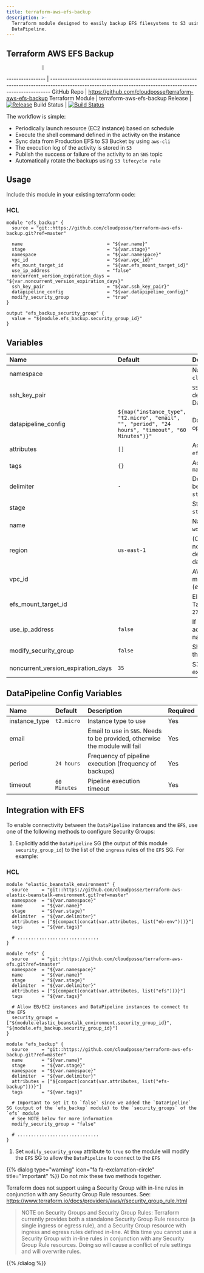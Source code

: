 ```yaml
---
title: terraform-aws-efs-backup
description: >-
  Terraform module designed to easily backup EFS filesystems to S3 using
  DataPipeline.
---
```


## Terraform AWS EFS Backup

```
             |
```

---------------- | ------------------------------------------------------------------------------------------------------------------------------------------------------------ GitHub Repo | <https://github.com/cloudposse/terraform-aws-efs-backup> Terraform Module | terraform-aws-efs-backup Release | [![Release](https://img.shields.io/github/release/cloudposse/terraform-aws-efs-backup.svg)](https://github.com/cloudposse/terraform-aws-efs-backup/releases) Build Status | [![Build Status](https://travis-ci.org/cloudposse/terraform-aws-efs-backup.svg)](https://travis-ci.org/cloudposse/terraform-aws-efs-backup)

The workflow is simple:

- Periodically launch resource (EC2 instance) based on schedule
- Execute the shell command defined in the activity on the instance
- Sync data from Production EFS to S3 Bucket by using `aws-cli`
- The execution log of the activity is stored in `S3`
- Publish the success or failure of the activity to an `SNS` topic
- Automatically rotate the backups using `S3 lifecycle rule`

## Usage

Include this module in your existing terraform code:

### HCL

```hcl
module "efs_backup" {
  source = "git::https://github.com/cloudposse/terraform-aws-efs-backup.git?ref=master"

  name                               = "${var.name}"
  stage                              = "${var.stage}"
  namespace                          = "${var.namespace}"
  vpc_id                             = "${var.vpc_id}"
  efs_mount_target_id                = "${var.efs_mount_target_id}"
  use_ip_address                     = "false"
  noncurrent_version_expiration_days = "${var.noncurrent_version_expiration_days}"
  ssh_key_pair                       = "${var.ssh_key_pair}"
  datapipeline_config                = "${var.datapipeline_config}"
  modify_security_group              = "true"
}

output "efs_backup_security_group" {
  value = "${module.efs_backup.security_group_id}"
}
```

## Variables

| Name                               | Default                                                                                            | Description                                                                            | Required |
|:-----------------------------------|:---------------------------------------------------------------------------------------------------|:---------------------------------------------------------------------------------------|:---------|
| namespace                          |                                                                                                    | Namespace (e.g. `cp` or `cloudposse`)                                                  | Yes      |
| ssh_key_pair                       |                                                                                                    | `SSH` key that will be deployed on DataPipeline's instance                             | No       |
| datapipeline_config                | `${map("instance_type", "t2.micro", "email", "", "period", "24 hours", "timeout", "60 Minutes")}"` | DataPipeline configuration options                                                     | Yes      |
| attributes                         | `[]`                                                                                               | Additional attributes (_e.g._ `efs-backup`)                                            | No       |
| tags                               | `{}`                                                                                               | Additional tags (e.g. `map("BusinessUnit","XYZ")`                                      | No       |
| delimiter                          | `-`                                                                                                | Delimiter to be used between `name`, `namespace`, `stage` and `attributes`             | No       |
| stage                              |                                                                                                    | Stage (e.g. `prod`, `dev`, `staging`)                                                  | Yes      |
| name                               |                                                                                                    | Name (e.g. `app` or `wordpress`)                                                       | Yes      |
| region                             | `us-east-1`                                                                                        | (Optional) AWS Region. If not specified, will be derived from 'aws_region' data source | No       |
| vpc_id                             |                                                                                                    | AWS VPC ID where module should operate (_e.g._ `vpc-a22222ee`)                         | Yes      |
| efs_mount_target_id                |                                                                                                    | Elastic File System Mount Target ID (_e.g._ `fsmt-279bfc62`)                           | Yes      |
| use_ip_address                     | `false`                                                                                            | If set to `true`, will use IP address instead of DNS name to connect to the `EFS`      | Yes      |
| modify_security_group              | `false`                                                                                            | Should the module modify the `EFS` security group                                      | No       |
| noncurrent_version_expiration_days | `35`                                                                                               | S3 object versions expiration period (days)                                            | Yes      |

## DataPipeline Config Variables

| Name          | Default      | Description                                                                 | Required |
|:--------------|:-------------|:----------------------------------------------------------------------------|:---------|
| instance_type | `t2.micro`   | Instance type to use                                                        | Yes      |
| email         |              | Email to use in `SNS`. Needs to be provided, otherwise the module will fail | Yes      |
| period        | `24 hours`   | Frequency of pipeline execution (frequency of backups)                      | Yes      |
| timeout       | `60 Minutes` | Pipeline execution timeout                                                  | Yes      |

## Integration with EFS

To enable connectivity between the `DataPipeline` instances and the `EFS`, use one of the following methods to configure Security Groups:

1. Explicitly add the `DataPipeline` SG (the output of this module `security_group_id`) to the list of the `ingress` rules of the `EFS` SG. For example:

### HCL

```hcl
module "elastic_beanstalk_environment" {
  source     = "git::https://github.com/cloudposse/terraform-aws-elastic-beanstalk-environment.git?ref=master"
  namespace  = "${var.namespace}"
  name       = "${var.name}"
  stage      = "${var.stage}"
  delimiter  = "${var.delimiter}"
  attributes = ["${compact(concat(var.attributes, list("eb-env")))}"]
  tags       = "${var.tags}"

  # ..............................
}

module "efs" {
  source     = "git::https://github.com/cloudposse/terraform-aws-efs.git?ref=tmaster"
  namespace  = "${var.namespace}"
  name       = "${var.name}"
  stage      = "${var.stage}"
  delimiter  = "${var.delimiter}"
  attributes = ["${compact(concat(var.attributes, list("efs")))}"]
  tags       = "${var.tags}"

  # Allow EB/EC2 instances and DataPipeline instances to connect to the EFS
  security_groups = ["${module.elastic_beanstalk_environment.security_group_id}", "${module.efs_backup.security_group_id}"]
}

module "efs_backup" {
  source     = "git::https://github.com/cloudposse/terraform-aws-efs-backup.git?ref=master"
  name       = "${var.name}"
  stage      = "${var.stage}"
  namespace  = "${var.namespace}"
  delimiter  = "${var.delimiter}"
  attributes = ["${compact(concat(var.attributes, list("efs-backup")))}"]
  tags       = "${var.tags}"

  # Important to set it to `false` since we added the `DataPipeline` SG (output of the `efs_backup` module) to the `security_groups` of the `efs` module
  # See NOTE below for more information
  modify_security_group = "false"

  # ..............................
}
```

1. Set `modify_security_group` attribute to `true` so the module will modify the `EFS` SG to allow the `DataPipeline` to connect to the `EFS`

{{% dialog type="warning" icon="fa fa-exclamation-circle" title="Important" %}}
Do not mix these two methods together.

Terraform does not support using a Security Group with in-line rules in conjunction with any Security Group Rule resources. See: <https://www.terraform.io/docs/providers/aws/r/security_group_rule.html>

> NOTE on Security Groups and Security Group Rules: Terraform currently provides both a standalone Security Group Rule resource (a single ingress or egress rule), and a Security Group resource with ingress and egress rules defined in-line. At this time you cannot use a Security Group with in-line rules in conjunction with any Security Group Rule resources. Doing so will cause a conflict of rule settings and will overwrite rules.

{{% /dialog %}}
